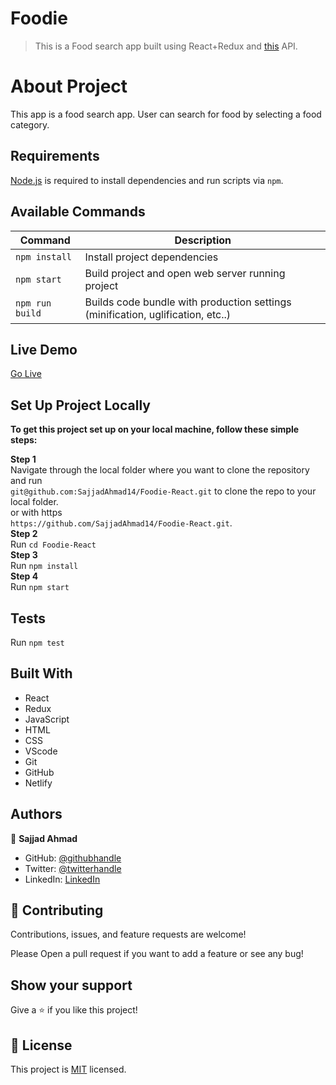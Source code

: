 # Foodie

> This is a Food search app built using React+Redux and [this](https://www.themealdb.com/api.php) API.
 
 # About Project

  This app is a food search app. User can search for food by selecting a food category.

## Requirements

[Node.js](https://nodejs.org) is required to install dependencies and run scripts via `npm`.

## Available Commands

| Command | Description |
|---------|-------------|
| `npm install` | Install project dependencies |
| `npm start` | Build project and open web server running project |
| `npm run build` | Builds code bundle with production settings (minification, uglification, etc..) |

## Live Demo

<a href = 'https://foodcraz.netlify.app/' target = 'blank'>Go Live</a>

## Set Up Project Locally

**To get this project set up on your local machine, follow these simple steps:**

**Step 1**<br>
Navigate through the local folder where you want to clone the repository and run<br>
`git@github.com:SajjadAhmad14/Foodie-React.git` to clone the repo to your local folder.<br>
or with https<br>
`https://github.com/SajjadAhmad14/Foodie-React.git`.<br>
**Step 2**<br>
Run `cd Foodie-React`<br>
**Step 3**<br>
Run `npm install`<br>
**Step 4**<br>
Run `npm start`<br>

## Tests
Run `npm test`<br>

## Built With

- React
- Redux
- JavaScript
- HTML
- CSS
- VScode
- Git
- GitHub
- Netlify

## Authors

👤 **Sajjad Ahmad**

- GitHub: [@githubhandle](https://github.com/SajjadAhmad14)
- Twitter: [@twitterhandle](https://twitter.com/Sajjad_Ahmad14)
- LinkedIn: [LinkedIn](https://www.linkedin.com/in/sajjadahmad14)

## 🤝 Contributing

Contributions, issues, and feature requests are welcome!

Please Open a pull request if you want to add a feature or see any bug!

## Show your support

Give a ⭐️ if you like this project!

## 📝 License

This project is [MIT](lic.url) licensed.
